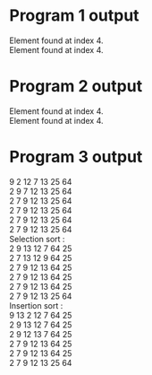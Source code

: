 # Program 1 output
Element found at index 4.<br>
Element found at index 4.<br>

# Program 2 output
Element found at index 4.<br>
Element found at index 4.<br>

# Program 3 output
9 2 12 7 13 25 64 <br>
2 9 7 12 13 25 64 <br>
2 7 9 12 13 25 64 <br>
2 7 9 12 13 25 64 <br>
2 7 9 12 13 25 64 <br>
2 7 9 12 13 25 64 <br>
Selection sort : <br>
2 9 13 12 7 64 25 <br>
2 7 13 12 9 64 25 <br>
2 7 9 12 13 64 25 <br>
2 7 9 12 13 64 25 <br>
2 7 9 12 13 64 25 <br>
2 7 9 12 13 25 64 <br>
Insertion sort : <br>
9 13 2 12 7 64 25 <br>
2 9 13 12 7 64 25 <br>
2 9 12 13 7 64 25 <br>
2 7 9 12 13 64 25 <br>
2 7 9 12 13 64 25 <br>
2 7 9 12 13 25 64 <br>
